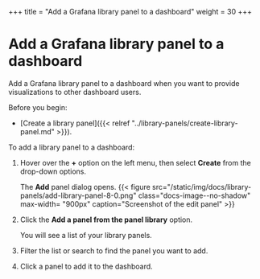 +++
title = "Add a Grafana library panel to a dashboard"
weight = 30
+++

# Add a Grafana library panel to a dashboard

Add a Grafana library panel to a dashboard when you want to provide visualizations to other dashboard users.

Before you begin:

- [Create a library panel]({{< relref "../library-panels/create-library-panel.md" >}}).

To add a library panel to a dashboard:

1. Hover over the **+** option on the left menu, then select **Create** from the drop-down options.

   The **Add** panel dialog opens.
   {{< figure src="/static/img/docs/library-panels/add-library-panel-8-0.png" class="docs-image--no-shadow" max-width= "900px" caption="Screenshot of the edit panel" >}}

1. Click the **Add a panel from the panel library** option.

   You will see a list of your library panels.

1. Filter the list or search to find the panel you want to add.
1. Click a panel to add it to the dashboard.
